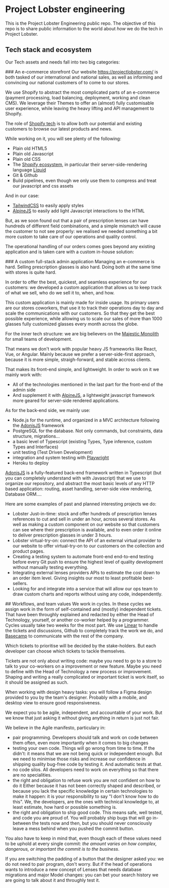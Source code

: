 # Project Lobster engineering
This is the Project Lobster Engineering public repo. The objective of this repo is to share public information to the world about *how* we do the tech in Project Lobster.

## Tech stack and ecosystem
Our Tech assets and needs fall into two big categories:

### An e-commerce storefront
Our website https://projectlobster.com/ is both tasked of our international and national sales, as well as informing and convincing our national customers of to come to our stores.

We use Shopify to abstract the most complicated parts of an e-commerce (payment processing, load balancing, deployment, working and clean CMS). We leverage their Themes to offer an (almost) fully customisable user experience, while leaving the heavy lifting and API management to Shopify.

The role of [Shopify tech](https://shopify.dev/) is to allow both our potential and existing customers to browse our latest products and news. 

While working on it, you will see plenty of the following: 
- Plain old HTML5
- Plain old Javascript
- Plain old CSS
- The [Shopify ecosystem](https://shopify.dev/), in particular their server-side-rendering language [Liquid](https://www.shopify.com/partners/blog/115244038-an-overview-of-liquid-shopifys-templating-language)
- Git & Github
- Build pipelines, even though we only use them to compress and treat our javascript and css assets

And in our case:
- [TailwindCSS](https://tailwindcss.com/) to easily apply styles
- [AlpineJS](https://alpinejs.dev/) to easily add light Javascript interactions to the HTML


But, as we soon found out that a pair of prescription lenses can have hundreds of different field combinations, and a simple mismatch will cause the customer to not see properly: we realised we needed something a bit more custom to take care of our operations and quality control. 

The operational handling of our orders comes goes beyond any existing application and is taken care with a custom in-house solution:


### A custom full-stack admin application
Managing an e-commerce is hard. Selling prescription glasses is also hard. Doing both at the same time with stores is quite hard.

In order to offer the best, quickest, and seamless experience for our customers: we developed a custom application that allows us to keep track of what we sell, who do we sell it to, when, and how.

This custom application is mainly made for inside usage. Its primary users are our stores coworkers, that use it to track their operations day to day and scale the communications with our customers. So that they get the best possible experience, while allowing us to scale our sales of more than 1000 glasses fully customized glasses every month across the globe.

For the inner tech structure: we are big believers on the [Majestic Monolith](https://m.signalvnoise.com/the-majestic-monolith/) for small teams of development.

That means we don't work with popular heavy JS frameworks like React, Vue, or Angular. Mainly because we prefer a server-side-first approach, because it is more simple, straigh-forward, and stable accross clients.

That makes its front-end simple, and lightweight. In order to work on it we mainly work with:
- All of the technologies mentioned in the last part for the front-end of the admin side
- And supplement it with [AlpineJS](https://alpinejs.dev/), a lightweight javascript framework more geared for server-side rendered applications.

As for the back-end side, we mainly use:
- Node.js for the runtime, and organized in a MVC architecture following the [AdonisJS](https://adonisjs.com/) framework
- PostgreSQL for the database. Not only commands, but constraints, data structure, migrations... 
- a basic level of Typescript (existing Types, Type inference, custom Types and Interfaces)
- unit testing (Test Driven Development)
- integration and system testing with [Playwright](https://playwright.dev/)
- Heroku to deploy

[AdonisJS](https://adonisjs.com/) is a fully-featured back-end framework written in Typescript (but you can completely understand with with Javascript) that we use to organize our repository, and abstract the most basic levels of any HTTP based application: routing, asset handling, server-side view rendering, Database ORM....



Here are some examples of past and planned interesting projects we do:
- Lobster Just-in-time: stock and offer hundreds of prescription lenses references to cut and sell in under an hour, across several stores. 
As well as making a custom component on our website so that customers can see where their prescription is available, and to even order it online to deliver prescription glasses in under 3 hours.
- Lobster virtual-try-on: connect the API of an external virtual provider to our website to offer virtual-try-on to our customers on the collection and product pages.
- Creating a testing system to automate front-end end-to-end testing before every Git push to ensure the highest level of quality development without manually testing everything.
- Integrating external lenses providers APIs to estimate the cost down to an order item level. Giving insights our most to least profitable best-sellers.
- Looking for and integrate into a service that will allow our ops team to draw custom charts and reports without using any code, independently.



## Workflows, and team values
We work in cycles. In these cycles we assign work in the form of self-contained and (mostly) independent tickets. That have been throughly explained and redacted by either the Head of Technology, yourself, or another co-worker helped by a programmer. Cycles usually take two weeks for the most part. We use [Linear](https://linear.app/) to handle the tickets and discussions, Github to completely track the work we do, and [Basecamp](https://basecamp.com/) to communicate with the rest of the company.

Which tickets to prioritise will be decided by the stake-holders. But each developer can choose which tickets to tackle themselves. 

Tickets are not only about writing code: maybe you need to go to a store to talk to your co-workers on a improvement or new feature. Maybe you need to define with the Head of Technology a new process or improvement. Shaping and writing a really complicated or important ticket is work itself, so it should be assigned as such.

When working with design heavy tasks: you will follow a Figma design provided to you by the team's designer. Probably with a mobile, and desktop view to ensure good responsiveness.


We expect you to be agile, independent, and accountable of your work. But we know that just asking it without giving anything in return is just not fair.

We believe in the Agile manifesto, particulary in:
- pair programming. Developers should talk and work on code between them often, even more importantly when it comes to big changes
- testing your own code. Things will go wrong from time to time. If the didn't: it means that we are not being quick or independent enough. But we need to minimise those risks and increase our confidence in shipping quality bug-free code by testing it. And automatic tests at that. 
- no code silos. All developers need to work on everything so that there are no specialities.
- the right and obligation to refuse work you are not confident on how to do it Either because it has not been correctly shaped and described, or because you lack the specific knowledge in certain technologies to make it happen: it is your responsibility to say "I don't know how to do this". We, the developers, are the ones with technical knowledge to, at least estimate, how hard or possible something is.
- the right and obligation to ship good code. This means safe, well tested, and code you are proud of. You will probably ship bugs that will go in-between the tests now and then, but you should never consciously leave a mess behind when you pushed the commit button.

You also have to keep in mind that, even though each of these values need to be uphold at every single commit: *the amount varies on how complex, dangerous, or important the commit is to the business*.

If you are switching the padding of a button that the designer asked you: we do not need to pair program, don't worry. But if the head of operations wants to introduce a new concept of Lenses that needs database migrations and major Model changes: you can bet your search history we are going to talk about it and throughly test it.


